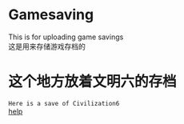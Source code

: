 # Gamesaving

This is for uploading game savings  
这是用来存储游戏存档的  

# 这个地方放着文明六的存档  
`Here is a save of Civilization6`  
[help](http://www.baidu.com/)
